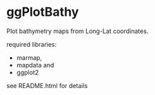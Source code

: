 # ggPlotBathy
Plot bathymetry maps from Long-Lat coordinates.

required libraries:
 - marmap,
 - mapdata and 
 - ggplot2
 
see README.html for details
